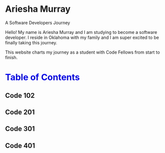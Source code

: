 # Ariesha Murray

A Software Developers Journey

Hello! My name is Ariesha Murray and I am studying to become a software developer. I reside in Oklahoma with my family and I am super excited to be finally taking this journey.

This website charts my journey as a student with Code Fellows from start to finish. 

# <p style="color: blue;"> Table of Contents

## Code 102

## Code 201

## Code 301

## Code 401